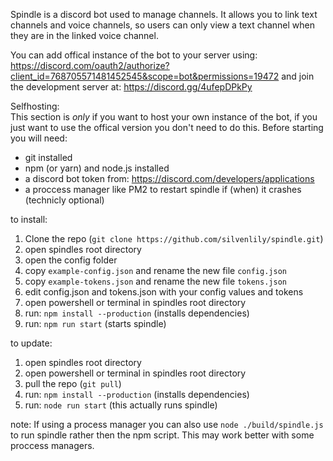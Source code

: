 Spindle is a discord bot used to manage channels. It allows you to link text channels and voice channels, so users can only view a text channel when they are in the linked voice channel.

You can add offical instance of the bot to your server using: https://discord.com/oauth2/authorize?client_id=768705571481452545&scope=bot&permissions=19472 and join the development server at: https://discord.gg/4ufepDPkPy

Selfhosting:  
This section is *only* if you want to host your own instance of the bot, if you just want to use the offical version you don't need to do this. 
Before starting you will need:

- git installed
- npm (or yarn) and node.js installed
- a discord bot token from: https://discord.com/developers/applications
- a proccess manager like PM2 to restart spindle if (when) it crashes (technicly optional)

to install:

1. Clone the repo (`git clone https://github.com/silvenlily/spindle.git`)
2. open spindles root directory
3. open the config folder
4. copy `example-config.json` and rename the new file `config.json`
5. copy `example-tokens.json` and rename the new file `tokens.json`
6. edit config.json and tokens.json with your config values and tokens
7. open powershell or terminal in spindles root directory
8. run: `npm install --production` (installs dependencies)
9. run: `npm run start` (starts spindle)

to update:

1. open spindles root directory
2. open powershell or terminal in spindles root directory
3. pull the repo (`git pull`)
4. run: `npm install --production` (installs dependencies)
5. run: `node run start` (this actually runs spindle)

note: If using a process manager you can also use `node ./build/spindle.js` to run spindle rather then the npm script. This may work better with some proccess managers.
